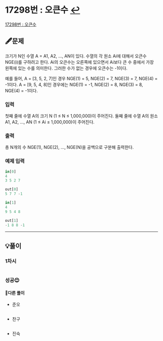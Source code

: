 # 17298번 : 오큰수 [↩](../../acmicpc)

[17298번 : 오큰수](https://www.acmicpc.net/problem/17298)

## 🖋️문제

 크기가 N인 수열 A = A1, A2, ..., AN이 있다. 수열의 각 원소 Ai에 대해서 오큰수 NGE(i)를 구하려고 한다. Ai의 오큰수는 오른쪽에 있으면서 Ai보다 큰 수 중에서 가장 왼쪽에 있는 수를 의미한다. 그러한 수가 없는 경우에 오큰수는 -1이다.

 예를 들어, A = [3, 5, 2, 7]인 경우 NGE(1) = 5, NGE(2) = 7, NGE(3) = 7, NGE(4) = -1이다. A = [9, 5, 4, 8]인 경우에는 NGE(1) = -1, NGE(2) = 8, NGE(3) = 8, NGE(4) = -1이다.

### 입력
첫째 줄에 수열 A의 크기 N (1 ≤ N ≤ 1,000,000)이 주어진다. 둘째 줄에 수열 A의 원소 A1, A2, ..., AN (1 ≤ Ai ≤ 1,000,000)이 주어진다.

### 출력
 총 N개의 수 NGE(1), NGE(2), ..., NGE(N)을 공백으로 구분해 출력한다.
### 예제 입력

```python
in[0]
4
3 5 2 7

out[0]
5 7 7 -1

in[1]
4
9 5 4 8

out[1]
-1 8 8 -1
```

---

## 💡풀이

### 1차시

```python

```

###  성공😊


#### 🤝다른 풀이

* 준오

```python

```

* 찬구

```java

```

* 진숙

```java

```

